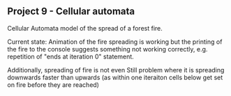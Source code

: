 ## Project 9 - Cellular automata

Cellular Automata model of the spread of a forest fire.


Current state:
Animation of the fire spreading is working
but the printing of the fire to the console suggests something not working correctly, e.g. repetition of "ends at iteration 0" statement.

Additionally, spreading of fire is not even
Still problem where it is spreading downwards faster than upwards (as within one iteraiton cells below get set on fire before they are reached)